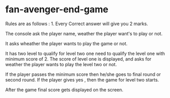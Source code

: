 # fan-avenger-end-game


Rules are as follows : 1. Every Correct answer will give you 2 marks.

The console ask the player name, weather the player want's to play or not.

It asks wheather the player wants to play the game or not.

It has two level to qualify for level two one need to qualify the level one with minimum score of 2. The score of level one is displayed, and asks for weather the player wants to play the level two or not.

If the player passes the minimum score then he/she goes to final round or second round. If the player gives yes , then the game for level two starts.

After the game final score gets displayed on the screen.
